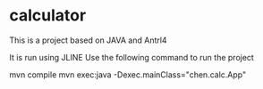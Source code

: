 # calculator
This is a project based on JAVA and Antrl4

It is run using JLINE
Use the following command to run the project

mvn compile
mvn exec:java -Dexec.mainClass="chen.calc.App"
